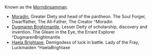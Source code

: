 Known as the [Morndinsamman](https://www.thievesguild.cc/gods/?godpanth=Dwarven).
- [Moradin](https://thievesguild.cc/gods/god?godid=14), Greater Diety and head of the pantheon. The Soul Forger, Dwarffather, The All-Father, The Creator ^Moradin
- [Dugmaren Brightmantle](https://thievesguild.cc/gods/god?godid=148), Lesser Deity of scholarship, discovery and invention. The Gleam in the Eye, the Errant Explorer ^DugmarenBrightmantle
- [Haela Brightaxe](https://thievesguild.cc/gods/god?godid=151), Demigodess of luck in battle. Lady of the Fray, Luckmaiden ^HaelaBrightaxe